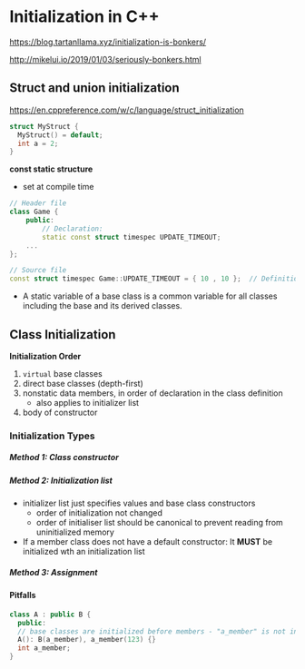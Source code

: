 # Initialization in C++



https://blog.tartanllama.xyz/initialization-is-bonkers/

http://mikelui.io/2019/01/03/seriously-bonkers.html





## Struct and union initialization

https://en.cppreference.com/w/c/language/struct_initialization

```cpp
struct MyStruct {
  MyStruct() = default;
  int a = 2;
}
```

**const static structure**

- set at compile time

```cpp
// Header file
class Game {
    public:
        // Declaration:
        static const struct timespec UPDATE_TIMEOUT;
    ...
};

// Source file
const struct timespec Game::UPDATE_TIMEOUT = { 10 , 10 };  // Definition
```



- A static variable of a base class is a common variable for all classes including the base and its derived classes. 





## Class Initialization



**Initialization Order**

1. `virtual` base classes
2. direct base classes (depth-first)
3. nonstatic data members, in order of declaration in the class definition
   - also applies to initializer list
4. body of constructor





### Initialization Types

##### Method 1: Class constructor

##### Method 2: Initialization list

- initializer list just specifies values and base class constructors
  - order of initialization not changed
  - order of initialiser list should be canonical to prevent reading from uninitialized memory
- If a member class does not have a default constructor: It **MUST** be initialized wth an initialization list

##### Method 3: Assignment



#### Pitfalls

```cpp
class A : public B {
  public:
  // base classes are initialized before members - "a_member" is not initialized
  A(): B(a_member), a_member(123) {}
  int a_member;
}
```



